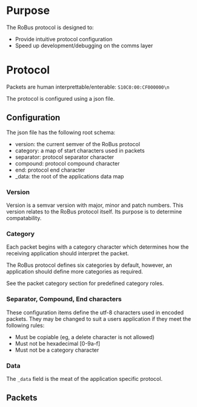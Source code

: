 # Purpose

The RoBus protocol is designed to:
* Provide intuitive protocol configuration
* Speed up development/debugging on the comms layer

# Protocol

Packets are human interprettable/enterable: `S10C0:00:CF000000\n`

The protocol is configured using a json file.

## Configuration

The json file has the following root schema:
* version: the current semver of the RoBus protocol
* category: a map of start characters used in packets
* separator: protocol separator character
* compound: protocol compound character
* end: protocol end character
* _data: the root of the applications data map

### Version

Version is a semvar version with major, minor and patch numbers. This version relates to the RoBus protocol itself. Its purpose is to determine compatability.

### Category

Each packet begins with a category character which determines how the receiving application should interpret the packet.

The RoBus protocol defines six categories by default, however, an application should define more categories as required.

See the packet category section for predefined category roles.

### Separator, Compound, End characters

These configuration items define the utf-8 characters used in encoded packets. They may be changed to suit a users application if they meet the following rules:
* Must be copiable (eg, a delete character is not allowed)
* Must not be hexadecimal [0-9a-f]
* Must not be a category character

### Data

The `_data` field is the meat of the application specific protocol.

## Packets

